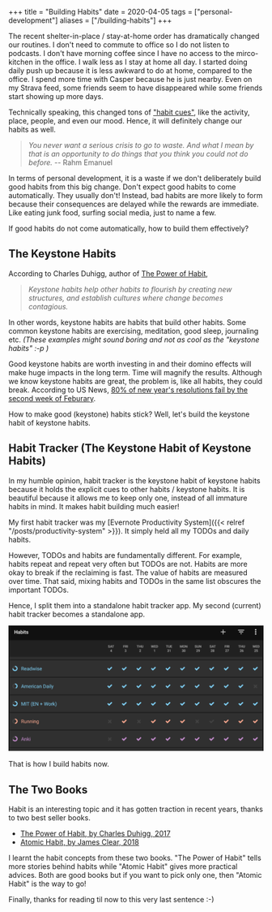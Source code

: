 +++
title = "Building Habits"
date = 2020-04-05
tags = ["personal-development"]
aliases = ["/building-habits"]
+++

The recent shelter-in-place / stay-at-home order has dramatically changed our routines. I don't need to commute to office so I do not listen to podcasts. I don't have morning coffee since I have no access to the mirco-kitchen in the office. I walk less as I stay at home all day. I started doing daily push up because it is less awkward to do at home, compared to the office. I spend more time with Casper because he is just nearby. Even on my Strava feed, some friends seem to have disappeared while some friends start showing up more days.

Technically speaking, this changed tons of ["habit cues"](https://jamesclear.com/habit-triggers), like the activity, place, people, and even our mood. Hence, it will definitely change our habits as well.

> _You never want a serious crisis to go to waste. And what I mean by that is an opportunity to do things that you think you could not do before._
> -- Rahm Emanuel

In terms of personal development, it is a waste if we don't deliberately build good habits from this big change. Don't expect good habits to come automatically. They usually don't! Instead, bad habits are more likely to form because their consequences are delayed while the rewards are immediate. Like eating junk food, surfing social media, just to name a few.

If good habits do not come automatically, how to build them effectively?

## The Keystone Habits

According to Charles Duhigg, author of [The Power of Habit](https://amzn.to/2wUsd65), 

> _Keystone habits help other habits to flourish by creating new structures, and establish cultures where change becomes contagious._

In other words, keystone habits are habits that build other habits. Some common keystone habits are exercising, meditation, good sleep, journaling etc. _(These examples might sound boring and not as cool as the "keystone habits" :-p )_

Good keystone habits are worth investing in and their domino effects will make huge impacts in the long term. Time will magnify the results. Although we know keystone habits are great, the problem is, like all habits, they could break. According to US News, [80% of new year's resolutions fail by the second week of Feburary](https://health.usnews.com/health-news/blogs/eat-run/articles/2015-12-29/why-80-percent-of-new-years-resolutions-fail).

How to make good (keystone) habits stick? Well, let's build the keystone habit of keystone habits.

## Habit Tracker (The Keystone Habit of Keystone Habits)

In my humble opinion, habit tracker is the keystone habit of keystone habits because it holds the explicit cues to other habits / keystone habits. It is beautiful because it allows me to keep only one, instead of all immature habits in mind. It makes habit building much easier!

My first habit tracker was my [Evernote Productivity System]({{< relref "/posts/productivity-system" >}}). It simply held all my TODOs and daily habits. 

However, TODOs and habits are fundamentally different. For example, habits repeat and repeat very often but TODOs are not. Habits are more okay to break if the reclaiming is fast. The value of habits are measured over time. That said, mixing habits and TODOs in the same list obscures the important TODOs. 

Hence, I split them into a standalone habit tracker app. My second (current) habit tracker becomes a standalone app.

![](./habit-tracker-app.png)

That is how I build habits now.

## The Two Books

Habit is an interesting topic and it has gotten traction in recent years, thanks to two best seller books.

- [The Power of Habit, by Charles Duhigg, 2017](https://www.goodreads.com/book/show/12609433)
- [Atomic Habit, by James Clear, 2018](https://www.goodreads.com/book/show/40121378)

I learnt the habit concepts from these two books. "The Power of Habit" tells more stories behind habits while "Atomic Habit" gives more practical advices. Both are good books but if you want to pick only one, then "Atomic Habit" is the way to go!

Finally, thanks for reading til now to this very last sentence :-)
